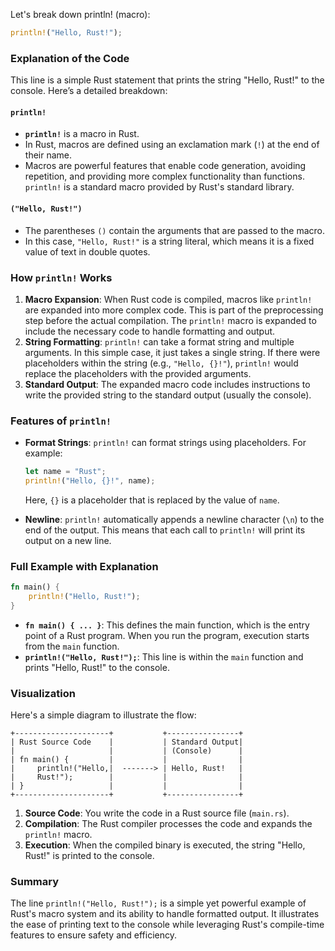 Let's break down println! (macro):

```rust
println!("Hello, Rust!");
```

### Explanation of the Code

This line is a simple Rust statement that prints the string "Hello, Rust!" to the console. Here’s a detailed breakdown:

#### `println!`

- **`println!`** is a macro in Rust. 
- In Rust, macros are defined using an exclamation mark (`!`) at the end of their name.
- Macros are powerful features that enable code generation, avoiding repetition, and providing more complex functionality than functions. `println!` is a standard macro provided by Rust's standard library.

#### `("Hello, Rust!")`

- The parentheses `()` contain the arguments that are passed to the macro.
- In this case, `"Hello, Rust!"` is a string literal, which means it is a fixed value of text in double quotes.

### How `println!` Works

1. **Macro Expansion**: When Rust code is compiled, macros like `println!` are expanded into more complex code. This is part of the preprocessing step before the actual compilation. The `println!` macro is expanded to include the necessary code to handle formatting and output.
2. **String Formatting**: `println!` can take a format string and multiple arguments. In this simple case, it just takes a single string. If there were placeholders within the string (e.g., `"Hello, {}!"`), `println!` would replace the placeholders with the provided arguments.
3. **Standard Output**: The expanded macro code includes instructions to write the provided string to the standard output (usually the console).

### Features of `println!`

- **Format Strings**: `println!` can format strings using placeholders. For example:

    ```rust
    let name = "Rust";
    println!("Hello, {}!", name);
    ```

    Here, `{}` is a placeholder that is replaced by the value of `name`.

- **Newline**: `println!` automatically appends a newline character (`\n`) to the end of the output. This means that each call to `println!` will print its output on a new line.

### Full Example with Explanation

```rust
fn main() {
    println!("Hello, Rust!");
}
```

- **`fn main() { ... }`**: This defines the main function, which is the entry point of a Rust program. When you run the program, execution starts from the `main` function.
- **`println!("Hello, Rust!");`**: This line is within the `main` function and prints "Hello, Rust!" to the console.

### Visualization

Here's a simple diagram to illustrate the flow:

```
+---------------------+           +----------------+
| Rust Source Code    |           | Standard Output|
|                     |           | (Console)      |
| fn main() {         |           |                |
|     println!("Hello,|  -------> | Hello, Rust!   |
|     Rust!");        |           |                |
| }                   |           |                |
+---------------------+           +----------------+
```

1. **Source Code**: You write the code in a Rust source file (`main.rs`).
2. **Compilation**: The Rust compiler processes the code and expands the `println!` macro.
3. **Execution**: When the compiled binary is executed, the string "Hello, Rust!" is printed to the console.

### Summary

The line `println!("Hello, Rust!");` is a simple yet powerful example of Rust's macro system and its ability to handle formatted output. It illustrates the ease of printing text to the console while leveraging Rust's compile-time features to ensure safety and efficiency.